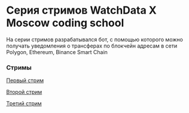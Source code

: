#  Серия стримов WatchData X Moscow coding school

На серии стримов разрабатывался бот, с помощью которого можно получать уведомления о 
трансферах по блокчейн адресам в сети Polygon, Ethereum, Binance Smart Chain

### Стримы
 [Первый стрим](stream-01) 

 [Второй стрим](stream-02) 

 [Третий стрим](stream-03) 